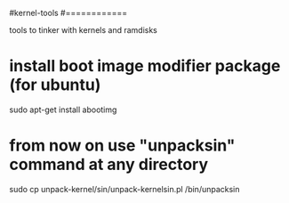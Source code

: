 #kernel-tools
#============

tools to tinker with kernels and ramdisks 

# install boot image modifier package (for ubuntu)
sudo apt-get install abootimg

# from now on use "unpacksin" command at any directory 
sudo cp unpack-kernel/sin/unpack-kernelsin.pl /bin/unpacksin

